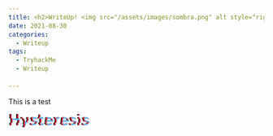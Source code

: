 ```yaml
---
title: <h2>WriteUp! <img src="/assets/images/sombra.png" alt style="right;margin-right:10px; margin-left:20px; margin-bottom:10px; height:120px;"/></h2>
date: 2021-08-30
categories:
  - Writeup
tags:
  - TryhackMe
  - Writeup

---
```

This is a test

<img src="/assets/images/Hysteresis.png" alt=""/>